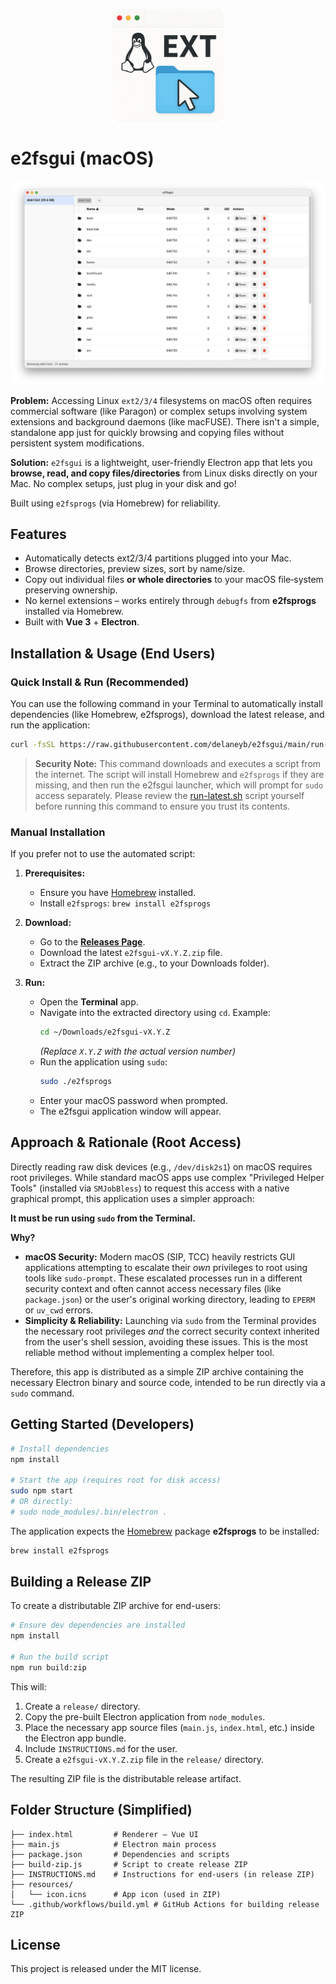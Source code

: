 <p align="center">
  <img src="resources/icon.png" alt="e2fsgui icon" width="180" height="180" />
</p>

# e2fsgui (macOS)

<p align="center">
  <img src="./screenshot.png" alt="screenshot" width="500" />
</p>

**Problem:** Accessing Linux `ext2/3/4` filesystems on macOS often requires commercial software (like Paragon) or complex setups involving system extensions and background daemons (like macFUSE). There isn't a simple, standalone app just for quickly browsing and copying files without persistent system modifications.

**Solution:** `e2fsgui` is a lightweight, user-friendly Electron app that lets you **browse, read, and copy files/directories** from Linux disks directly on your Mac. No complex setups, just plug in your disk and go!

Built using `e2fsprogs` (via Homebrew) for reliability.

## Features

* Automatically detects ext2/3/4 partitions plugged into your Mac.
* Browse directories, preview sizes, sort by name/size.
* Copy out individual files **or whole directories** to your macOS file‑system preserving ownership.
* No kernel extensions – works entirely through `debugfs` from **e2fsprogs** installed via Homebrew.
* Built with **Vue 3** + **Electron**.

## Installation & Usage (End Users)

### Quick Install & Run (Recommended)

You can use the following command in your Terminal to automatically install dependencies (like Homebrew, e2fsprogs), download the latest release, and run the application:

```bash
curl -fsSL https://raw.githubusercontent.com/delaneyb/e2fsgui/main/run-latest.sh | bash
```

> **Security Note:** This command downloads and executes a script from the internet. The script will install Homebrew and `e2fsprogs` if they are missing, and then run the e2fsgui launcher, which will prompt for `sudo` access separately. Please review the [run-latest.sh](run-latest.sh) script yourself before running this command to ensure you trust its contents.

### Manual Installation

If you prefer not to use the automated script:

1.  **Prerequisites:**
    *   Ensure you have [Homebrew](https://brew.sh) installed.
    *   Install `e2fsprogs`: `brew install e2fsprogs`

2.  **Download:**
    *   Go to the [**Releases Page**](https://github.com/delaneyb/e2fsgui/releases).
    *   Download the latest `e2fsgui-vX.Y.Z.zip` file.
    *   Extract the ZIP archive (e.g., to your Downloads folder).

3.  **Run:**
    *   Open the **Terminal** app.
    *   Navigate into the extracted directory using `cd`. Example:
        ```bash
        cd ~/Downloads/e2fsgui-vX.Y.Z
        ```
        *(Replace `X.Y.Z` with the actual version number)*
    *   Run the application using `sudo`:
        ```bash
        sudo ./e2fsprogs
        ```
    *   Enter your macOS password when prompted.
    *   The e2fsgui application window will appear.

## Approach & Rationale (Root Access)

Directly reading raw disk devices (e.g., `/dev/disk2s1`) on macOS requires root privileges. While standard macOS apps use complex "Privileged Helper Tools" (installed via `SMJobBless`) to request this access with a native graphical prompt, this application uses a simpler approach:

**It must be run using `sudo` from the Terminal.**

**Why?**

*   **macOS Security:** Modern macOS (SIP, TCC) heavily restricts GUI applications attempting to escalate their *own* privileges to root using tools like `sudo-prompt`. These escalated processes run in a different security context and often cannot access necessary files (like `package.json`) or the user's original working directory, leading to `EPERM` or `uv_cwd` errors.
*   **Simplicity & Reliability:** Launching via `sudo` from the Terminal provides the necessary root privileges *and* the correct security context inherited from the user's shell session, avoiding these issues. This is the most reliable method without implementing a complex helper tool.

Therefore, this app is distributed as a simple ZIP archive containing the necessary Electron binary and source code, intended to be run directly via a `sudo` command.

## Getting Started (Developers)

```bash
# Install dependencies
npm install

# Start the app (requires root for disk access)
sudo npm start
# OR directly:
# sudo node_modules/.bin/electron .
```

The application expects the [Homebrew](https://brew.sh) package **e2fsprogs** to be installed:

```bash
brew install e2fsprogs
```

## Building a Release ZIP

To create a distributable ZIP archive for end-users:

```bash
# Ensure dev dependencies are installed
npm install

# Run the build script
npm run build:zip
```

This will:
1.  Create a `release/` directory.
2.  Copy the pre-built Electron application from `node_modules`.
3.  Place the necessary app source files (`main.js`, `index.html`, etc.) inside the Electron app bundle.
4.  Include `INSTRUCTIONS.md` for the user.
5.  Create a `e2fsgui-vX.Y.Z.zip` file in the `release/` directory.

The resulting ZIP file is the distributable release artifact.

## Folder Structure (Simplified)

```
├── index.html         # Renderer – Vue UI
├── main.js            # Electron main process
├── package.json       # Dependencies and scripts
├── build-zip.js       # Script to create release ZIP
├── INSTRUCTIONS.md    # Instructions for end-users (in release ZIP)
├── resources/
│   └── icon.icns      # App icon (used in ZIP)
└── .github/workflows/build.yml # GitHub Actions for building release ZIP
```

## License

This project is released under the MIT license.
